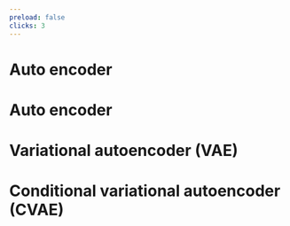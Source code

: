 ```yaml
---
preload: false
clicks: 3
---
```

<div v-if="$slidev.nav.clicks == 0">
  <h1>Auto encoder</h1>
</div>
<div v-if="$slidev.nav.clicks == 1">
  <h1>Auto encoder</h1>
</div>
<div v-if="$slidev.nav.clicks == 2">
  <h1>Variational autoencoder (VAE)</h1>
</div>
<div v-if="$slidev.nav.clicks == 3">
  <h1>Conditional variational autoencoder (CVAE)</h1>
</div>
<MotionCanvas project_name="vae" :clicks_to_frames="{0: [0, 96], 1: [96, 208], 2: [208, 270], 3: [270, Infinity]}" :page="$slidev.nav.currentPage"/>